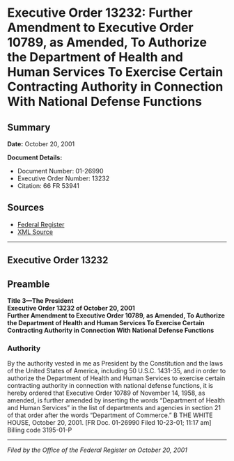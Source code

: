 # Executive Order 13232: Further Amendment to Executive Order 10789, as Amended, To Authorize the Department of Health and Human Services To Exercise Certain Contracting Authority in Connection With National Defense Functions

## Summary

**Date:** October 20, 2001

**Document Details:**
- Document Number: 01-26990
- Executive Order Number: 13232
- Citation: 66 FR 53941

## Sources
- [Federal Register](https://www.federalregister.gov/documents/2001/10/24/01-26990/further-amendment-to-executive-order-10789-as-amended-to-authorize-the-department-of-health-and)
- [XML Source](https://www.federalregister.gov/documents/full_text/xml/2001/10/24/01-26990.xml)

---

## Executive Order 13232

## Preamble

**Title 3—The President**  
**Executive Order 13232 of October 20, 2001**  
**Further Amendment to Executive Order 10789, as Amended, To Authorize the Department of Health and Human Services To Exercise Certain Contracting Authority in Connection With National Defense Functions**

### Authority

By the authority vested in me as President by the Constitution and the laws of the United States of America, including 50 U.S.C. 1431-35, and in order to authorize the Department of Health and Human Services to exercise certain contracting authority in connection with national defense functions, it is hereby ordered that Executive Order 10789 of November 14, 1958, as amended, is further amended by inserting the words “Department of Health and Human Services” in the list of departments and agencies in section 21 of that order after the words “Department of Commerce.”
B
THE WHITE HOUSE,
October 20, 2001.
[FR Doc. 01-26990
Filed 10-23-01; 11:17 am]
Billing code 3195-01-P

---

*Filed by the Office of the Federal Register on October 20, 2001*
